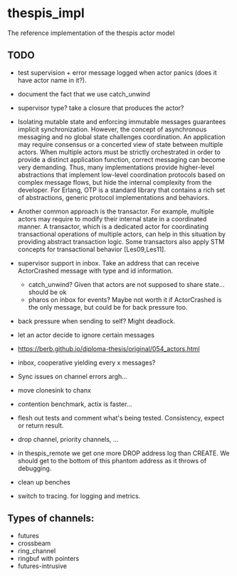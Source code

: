 # thespis_impl
The reference implementation of the thespis actor model


## TODO

- test supervision + error message logged when actor panics (does it have actor name in it?).
- document the fact that we use catch_unwind

- supervisor type? take a closure that produces the actor?

- Isolating mutable state and enforcing immutable messages guarantees implicit synchronization. However, the concept of asynchronous messaging and no global state challenges coordination. An application may require consensus or a concerted view of state between multiple actors. When multiple actors must be strictly orchestrated in order to provide a distinct application function, correct messaging can become very demanding. Thus, many implementations provide higher-level abstractions that implement low-level coordination protocols based on complex message flows, but hide the internal complexity from the developer. For Erlang, OTP is a standard library that contains a rich set of abstractions, generic protocol implementations and behaviors.

- Another common approach is the transactor. For example, multiple actors may require to modify their internal state in a coordinated manner. A transactor, which is a dedicated actor for coordinating transactional operations of multiple actors, can help in this situation by providing abstract transaction logic. Some transactors also apply STM concepts for transactional behavior [Les09,Les11].

- supervisor support in inbox. Take an address that can receive ActorCrashed message with type and id information.
  - catch_unwind? Given that actors are not supposed to share state... should be ok
  - pharos on inbox for events? Maybe not worth it if ActorCrashed is the only message, but could be for back pressure too.
- back pressure when sending to self? Might deadlock.
- let an actor decide to ignore certain messages
- https://berb.github.io/diploma-thesis/original/054_actors.html
- inbox, cooperative yielding every x messages?
- Sync issues on channel errors argh...
- move clonesink to chanx
- contention benchmark, actix is faster...
- flesh out tests and comment what's being tested. Consistency, expect or return result.
- drop channel, priority channels, ...
- in thespis_remote we get one more DROP address log than CREATE. We should get to the bottom of this phantom address as it throws of debugging.
- clean up benches
- switch to tracing. for logging and metrics.

## Types of channels:

- futures
- crossbeam
- ring_channel
- ringbuf with pointers
- futures-intrusive

